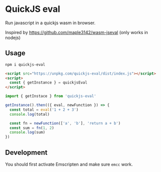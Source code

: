 # QuickJS eval

Run javascript in a quickjs wasm in browser.

Inspired by https://github.com/maple3142/wasm-jseval (only works in nodejs)

## Usage

```sh
npm i quickjs-eval
```

```html
<script src="https://unpkg.com/quickjs-eval/dist/index.js"></script>
<script>
  const { getInstance } = quickjsEval
</script>
```

```js
import { getInstace } from 'quickjs-eval'

getInstance().then(({ eval, newFunction }) => {
  const total = eval('1 + 2 + 3')
  console.log(total)

  const fn = newFunction(['a', 'b'], 'return a + b')
  const sum = fn(1, 2)
  console.log(sum)
})
```

## Development

You should first activate Emscripten and make sure `emcc` work.
